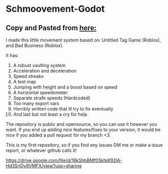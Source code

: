 # Schmoovement-Godot


## Copy and Pasted from [here:](https://forum.godotengine.org/t/3d-schmovement-system-showcase/97992/2)

I made this little movement system based on: Untitled Tag Game (Roblox), and Bad Business (Roblox).

It has:
1. A robust vaulting system
2. Acceleration and deceleration
3. Speed streaks
4. A test map
5. Jumping with height and a boost based on speed
6. A horizontal speedometer 
7. Separate strafe speeds (Hardcoded)
8. Too many export vars
9. Horribly written code that Ill try to fix eventually
10. And last but not least a cry for help

The repository is public and opensource, so you can use it however you want.
If you end up adding nice features/fixes to your version, it would be nice if you added a pull request for my branch <3.

This is my first repository, so if you find any issues DM me or make a issue report, or whatever github calls it!

https://drive.google.com/file/d/16kShbBMf0SktkK92lA-Hd3SrjDy8VMFX/view?usp=sharing
